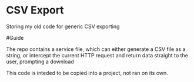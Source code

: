 # CSV Export

Storing my old code for generic CSV exporting

#Guide

The repo contains a service file, which can either generate a CSV file as a string, or intercept the current HTTP request and return data straight to the user, prompting a download

This code is inteded to be copied into a project, not ran on its own. 